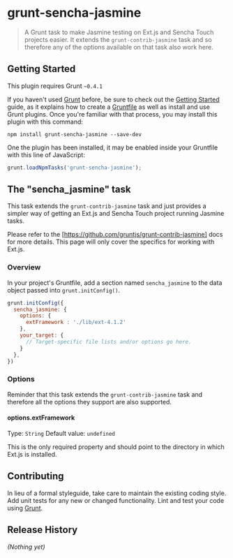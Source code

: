# grunt-sencha-jasmine

> A Grunt task to make Jasmine testing on Ext.js and Sencha Touch projects easier. It extends the `grunt-contrib-jasmine` task and so therefore any of the options available on that task also work here.

## Getting Started
This plugin requires Grunt `~0.4.1`

If you haven't used [Grunt](http://gruntjs.com/) before, be sure to check out the [Getting Started](http://gruntjs.com/getting-started) guide, as it explains how to create a [Gruntfile](http://gruntjs.com/sample-gruntfile) as well as install and use Grunt plugins. Once you're familiar with that process, you may install this plugin with this command:

```shell
npm install grunt-sencha-jasmine --save-dev
```

One the plugin has been installed, it may be enabled inside your Gruntfile with this line of JavaScript:

```js
grunt.loadNpmTasks('grunt-sencha-jasmine');
```

## The "sencha_jasmine" task

This task extends the ```grunt-contrib-jasmine``` task and just provides a simpler way of getting an Ext.js and Sencha Touch project running Jasmine tasks.

Please refer to the [https://github.com/gruntjs/grunt-contrib-jasmine] docs for more details. This page will only cover the specifics for working with Ext.js.

### Overview
In your project's Gruntfile, add a section named `sencha_jasmine` to the data object passed into `grunt.initConfig()`.

```js
grunt.initConfig({
  sencha_jasmine: {
    options: {
      extFramework : './lib/ext-4.1.2'
    },
    your_target: {
      // Target-specific file lists and/or options go here.
    }
  },
})
```

### Options

Reminder that this task extends the ```grunt-contrib-jasmine``` task and therefore all the options they support are also supported.

#### options.extFramework
Type: `String`
Default value: `undefined`

This is the only required property and should point to the directory in which Ext.js is installed.

## Contributing
In lieu of a formal styleguide, take care to maintain the existing coding style. Add unit tests for any new or changed functionality. Lint and test your code using [Grunt](http://gruntjs.com/).

## Release History
_(Nothing yet)_
